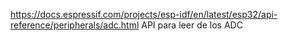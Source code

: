 https://docs.espressif.com/projects/esp-idf/en/latest/esp32/api-reference/peripherals/adc.html
API para leer de los ADC
